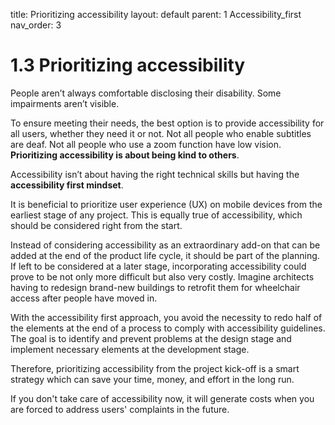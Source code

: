 title: Prioritizing accessibility 
layout: default 
parent: 1 Accessibility_first 
nav_order: 3

# 1.3 Prioritizing accessibility

People aren’t always comfortable disclosing their disability. Some impairments aren’t visible.

To ensure meeting their needs, the best option is to provide accessibility for all users, whether they need it or not. Not all people who enable subtitles are deaf. Not all people who use a zoom function have low vision. **Prioritizing accessibility is about being kind to others**.

Accessibility isn’t about having the right technical skills but having the **accessibility first mindset**.

It is beneficial to prioritize user experience (UX) on mobile devices from the earliest stage of any project. This is equally true of accessibility, which should be considered right from the start.

Instead of considering accessibility as an extraordinary add-on that can be added at the end of the product life cycle, it should be part of the planning. If left to be considered at a later stage, incorporating accessibility could prove to be not only more difficult but also very costly. Imagine architects having to redesign brand-new buildings to retrofit them for wheelchair access after people have moved in.

With the accessibility first approach, you avoid the necessity to redo half of the elements at the end of a process to comply with accessibility guidelines. The goal is to identify and prevent problems at the design stage and implement necessary elements at the development stage.

Therefore, prioritizing accessibility from the project kick-off is a smart strategy which can save your time, money, and effort in the long run.

If you don't take care of accessibility now, it will generate costs when you are forced to address users' complaints in the future.

